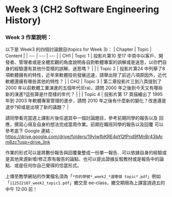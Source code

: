 # Week 3 (CH2 Software Engineering History)

### Week 3 作業說明：

以下是 Week3 的四個討論題目(topics for Week 3)：
| Chapter | Topic | Content |
| --- | --- | --- |
| CH1  | Topic 1 | 投影片第10 至17 中頁中以客戶、開發者、管理者或是全體宏觀的角度說明各自對軟體專案的誤解或是迷思，以你們自身的經驗還有其他什麼樣的誤解、迷思嗎？ |
| | Topic 2 | 投影片第24 中列舉了8 項軟體擁有的特性，近年來軟體技術發展迅速，請舉出除了前述八項原因外，近代軟體還擁有哪些其他的特性？ |
| CH2 | Topic 3 | 第二章投影片三到八頁提到了 2000 年以前軟體工業演進的五個年代(Era)，請問 2000 年之後到今天又有哪些新的演進?這些算是什麼樣的年代？ |
| | Topic 4 | 投影片第 17 頁描繪出了 1995 年到 2003 年軟體專案管理的進步，請問 2010 年之後有什麼新的變化？改進還是退步?抑或是出現了新的議題？ |


請同學看完當週上課影片後任選其中一個討論題目，參考前期同學的報告以及
回應，撰寫心得及自身的想法完成當周作業。前期在職班同學的報告以及回覆
可以參考底下 Google 連結：
https://drive.google.com/drive/folders/19yIwfbKRE4pYQfPnd9fMnBr43bArm8zc?usp=drive_link


作業的形式可以是將數份報告與回覆彙整成一份單一報告、可以依據自身的經驗或是其他來源新增/修正原有報告的論點、也可以提出證據反駁教材或是報告中的論點、或是任何你自己覺得的恰當形式。


上傳至教學網站的作業檔名須為「`*你的學號*_week2_*選哪個 topic*.pdf`」例如「`112522107_week2_topic1.pdf`」繳交至 ee-class，繳交期限為上課當週週五的中午 12:00 前！
